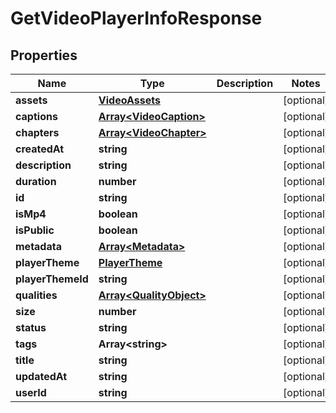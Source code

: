 
# GetVideoPlayerInfoResponse

## Properties

Name | Type | Description | Notes
------------ | ------------- | ------------- | -------------
**assets** | [**VideoAssets**](VideoAssets.md) |  |  [optional]
**captions** | [**Array&lt;VideoCaption&gt;**](VideoCaption.md) |  |  [optional]
**chapters** | [**Array&lt;VideoChapter&gt;**](VideoChapter.md) |  |  [optional]
**createdAt** | **string** |  |  [optional]
**description** | **string** |  |  [optional]
**duration** | **number** |  |  [optional]
**id** | **string** |  |  [optional]
**isMp4** | **boolean** |  |  [optional]
**isPublic** | **boolean** |  |  [optional]
**metadata** | [**Array&lt;Metadata&gt;**](Metadata.md) |  |  [optional]
**playerTheme** | [**PlayerTheme**](PlayerTheme.md) |  |  [optional]
**playerThemeId** | **string** |  |  [optional]
**qualities** | [**Array&lt;QualityObject&gt;**](QualityObject.md) |  |  [optional]
**size** | **number** |  |  [optional]
**status** | **string** |  |  [optional]
**tags** | **Array&lt;string&gt;** |  |  [optional]
**title** | **string** |  |  [optional]
**updatedAt** | **string** |  |  [optional]
**userId** | **string** |  |  [optional]



